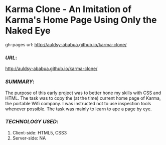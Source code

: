 
# Karma Clone - An Imitation of Karma's Home Page Using Only the Naked Eye

gh-pages url: http://auldsy-ababua.github.io/karma-clone/

### _URL_:<br>
http://auldsy-ababua.github.io/karma-clone/

### _SUMMARY_:<br> 
The purpose of this early project was to better hone my skills with CSS and HTML. The task was to copy the (at the time) current home page of Karma, the portable Wifi company. I was instructed not to use inspection tools whenever possible. The task was mainly to learn to ape a page by eye.

### _TECHNOLOGY USED_:<br>
1. Client-side: HTML5, CSS3<br>
2. Server-side: NA 
